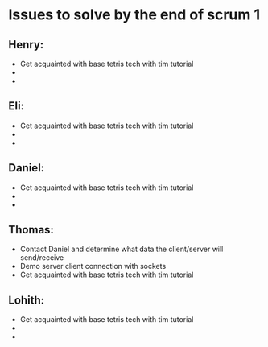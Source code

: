 # Issues to solve by the end of scrum 1

## Henry:
- Get acquainted with base tetris tech with tim tutorial 
- 
- 

## Eli:
- Get acquainted with base tetris tech with tim tutorial
- 
- 

## Daniel:
- Get acquainted with base tetris tech with tim tutorial
- 
- 

## Thomas:
- Contact Daniel and determine what data the client/server will send/receive
- Demo server client connection with sockets
- Get acquainted with base tetris tech with tim tutorial




## Lohith:
- Get acquainted with base tetris tech with tim tutorial
- 
- 